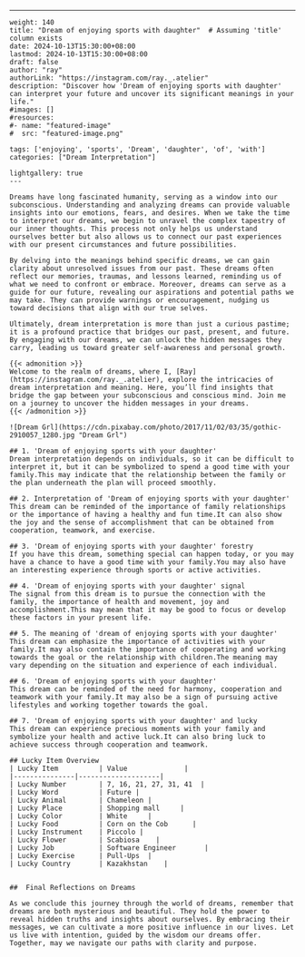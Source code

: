 ---
    weight: 140
    title: "Dream of enjoying sports with daughter"  # Assuming 'title' column exists
    date: 2024-10-13T15:30:00+08:00
    lastmod: 2024-10-13T15:30:00+08:00
    draft: false
    author: "ray"
    authorLink: "https://instagram.com/ray._.atelier"
    description: "Discover how 'Dream of enjoying sports with daughter' can interpret your future and uncover its significant meanings in your life."
    #images: []
    #resources:
    #- name: "featured-image"
    #  src: "featured-image.png"
    
    tags: ['enjoying', 'sports', 'Dream', 'daughter', 'of', 'with']
    categories: ["Dream Interpretation"]
    
    lightgallery: true
    ---
    
    Dreams have long fascinated humanity, serving as a window into our subconscious. Understanding and analyzing dreams can provide valuable insights into our emotions, fears, and desires. When we take the time to interpret our dreams, we begin to unravel the complex tapestry of our inner thoughts. This process not only helps us understand ourselves better but also allows us to connect our past experiences with our present circumstances and future possibilities.
    
    By delving into the meanings behind specific dreams, we can gain clarity about unresolved issues from our past. These dreams often reflect our memories, traumas, and lessons learned, reminding us of what we need to confront or embrace. Moreover, dreams can serve as a guide for our future, revealing our aspirations and potential paths we may take. They can provide warnings or encouragement, nudging us toward decisions that align with our true selves.
    
    Ultimately, dream interpretation is more than just a curious pastime; it is a profound practice that bridges our past, present, and future. By engaging with our dreams, we can unlock the hidden messages they carry, leading us toward greater self-awareness and personal growth.
    
    {{< admonition >}}
    Welcome to the realm of dreams, where I, [Ray](https://instagram.com/ray._.atelier), explore the intricacies of dream interpretation and meaning. Here, you’ll find insights that bridge the gap between your subconscious and conscious mind. Join me on a journey to uncover the hidden messages in your dreams.
    {{< /admonition >}}
    
    ![Dream Grl](https://cdn.pixabay.com/photo/2017/11/02/03/35/gothic-2910057_1280.jpg "Dream Grl")
    
    ## 1. 'Dream of enjoying sports with your daughter'
    Dream interpretation depends on individuals, so it can be difficult to interpret it, but it can be symbolized to spend a good time with your family.This may indicate that the relationship between the family or the plan underneath the plan will proceed smoothly.
    
    ## 2. Interpretation of 'Dream of enjoying sports with your daughter'
    This dream can be reminded of the importance of family relationships or the importance of having a healthy and fun time.It can also show the joy and the sense of accomplishment that can be obtained from cooperation, teamwork, and exercise.
    
    ## 3. 'Dream of enjoying sports with your daughter' forestry
    If you have this dream, something special can happen today, or you may have a chance to have a good time with your family.You may also have an interesting experience through sports or active activities.
    
    ## 4. 'Dream of enjoying sports with your daughter' signal
    The signal from this dream is to pursue the connection with the family, the importance of health and movement, joy and accomplishment.This may mean that it may be good to focus or develop these factors in your present life.
    
    ## 5. The meaning of 'dream of enjoying sports with your daughter'
    This dream can emphasize the importance of activities with your family.It may also contain the importance of cooperating and working towards the goal or the relationship with children.The meaning may vary depending on the situation and experience of each individual.
    
    ## 6. 'Dream of enjoying sports with your daughter'
    This dream can be reminded of the need for harmony, cooperation and teamwork with your family.It may also be a sign of pursuing active lifestyles and working together towards the goal.
    
    ## 7. 'Dream of enjoying sports with your daughter' and lucky
    This dream can experience precious moments with your family and symbolize your health and active luck.It can also bring luck to achieve success through cooperation and teamwork.
    
    ## Lucky Item Overview
    | Lucky Item          | Value              |
    |---------------|--------------------|
    | Lucky Number        | 7, 16, 21, 27, 31, 41  |
    | Lucky Word          | Future |
    | Lucky Animal        | Chameleon |
    | Lucky Place         | Shopping mall     |
    | Lucky Color         | White     |
    | Lucky Food          | Corn on the Cob      |
    | Lucky Instrument    | Piccolo |
    | Lucky Flower        | Scabiosa    |
    | Lucky Job           | Software Engineer       |
    | Lucky Exercise      | Pull-Ups  |
    | Lucky Country       | Kazakhstan    |
    
    
    ##  Final Reflections on Dreams
    
    As we conclude this journey through the world of dreams, remember that dreams are both mysterious and beautiful. They hold the power to reveal hidden truths and insights about ourselves. By embracing their messages, we can cultivate a more positive influence in our lives. Let us live with intention, guided by the wisdom our dreams offer. Together, may we navigate our paths with clarity and purpose.
    